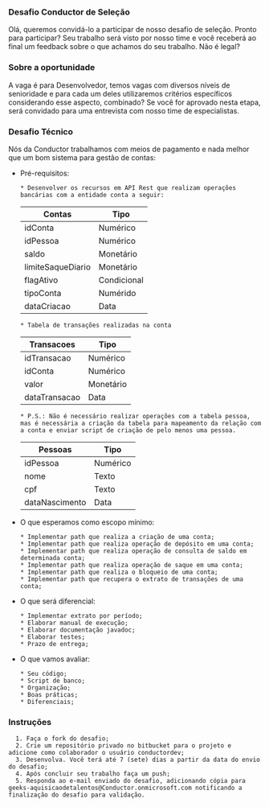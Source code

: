 
### Desafio Conductor de Seleção 
Olá, queremos convidá-lo a participar de nosso desafio de seleção.  Pronto para participar? Seu trabalho será visto por nosso time e você receberá ao final um feedback sobre o que achamos do seu trabalho. Não é legal?

### Sobre a oportunidade 
A vaga é para Desenvolvedor, temos vagas com diversos níveis de senioridade e para cada um deles utilizaremos critérios específicos considerando esse aspecto, combinado? 
Se você for aprovado nesta etapa, será convidado para uma entrevista com nosso time de especialistas.

### Desafio Técnico
  Nós da Conductor trabalhamos com meios de pagamento e nada melhor que um bom sistema para gestão de contas:
  
  - Pré-requisitos:
    ```
    * Desenvolver os recursos em API Rest que realizam operações bancárias com a entidade conta a seguir:
    ```
    | Contas | Tipo |
    |-|-|
    | idConta | Numérico |
    | idPessoa | Numérico |
    | saldo | Monetário |
    | limiteSaqueDiario | Monetário |
    | flagAtivo | Condicional |
    | tipoConta | Numérido |
    | dataCriacao | Data |

    ```
    * Tabela de transações realizadas na conta
    ```
    | Transacoes | Tipo |
    |-|-|
    | idTransacao | Numérico |
    | idConta | Numérico |
    | valor | Monetário |
    | dataTransacao | Data |

    ```
    * P.S.: Não é necessário realizar operações com a tabela pessoa, mas é necessária a criação da tabela para mapeamento da relação com a conta e enviar script de criação de pelo menos uma pessoa.
    ```

    | Pessoas | Tipo |
    |-|-|
    | idPessoa | Numérico |
    | nome | Texto |
    | cpf | Texto |
    | dataNascimento | Data |    

  - O que esperamos como escopo mínimo:
    ```
    * Implementar path que realiza a criação de uma conta;
    * Implementar path que realiza operação de depósito em uma conta;
    * Implementar path que realiza operação de consulta de saldo em determinada conta;
    * Implementar path que realiza operação de saque em uma conta;
    * Implementar path que realiza o bloqueio de uma conta;
    * Implementar path que recupera o extrato de transações de uma conta;
    ```
  - O que será diferencial:
    ```
    * Implementar extrato por período;
    * Elaborar manual de execução;
    * Elaborar documentação javadoc;
    * Elaborar testes;
    * Prazo de entrega;
    ```
    
  - O que vamos avaliar:
    ```
    * Seu código; 
    * Script de banco;
    * Organização;
    * Boas práticas;
    * Diferenciais;    
    ```


### Instruções
      1. Faça o fork do desafio;
      2. Crie um repositório privado no bitbucket para o projeto e adicione como colaborador o usuário conductordev;
      3. Desenvolva. Você terá até 7 (sete) dias a partir da data do envio do desafio; 
      4. Após concluir seu trabalho faça um push; 
      5. Responda ao e-mail enviado do desafio, adicionando cópia para geeks-aquisicaodetalentos@Conductor.onmicrosoft.com notificando a finalização do desafio para validação.

